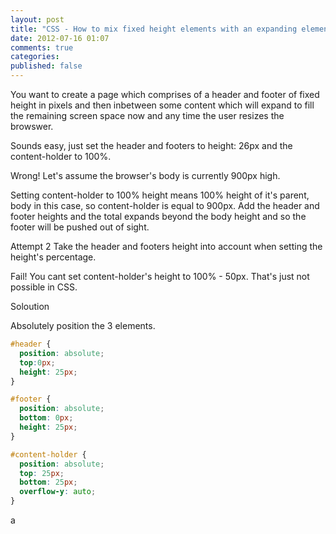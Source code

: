 ```yaml
---
layout: post
title: "CSS - How to mix fixed height elements with an expanding element"
date: 2012-07-16 01:07
comments: true
categories: 
published: false
---
```


You want to create a page which comprises of a header and footer of fixed height in pixels and then inbetween some content which will expand to fill the remaining screen space now and any time the user resizes the browswer.

Sounds easy, just set the header and footers to height: 26px and the content-holder to 100%.

Wrong! Let's assume the browser's body is currently 900px high.

Setting content-holder to 100% height means 100% height of it's parent, body in this case, so content-holder is equal to 900px. Add the header and footer heights and the total expands beyond the body height and so the footer will be pushed out of sight. 

Attempt 2 Take the header and footers height into account when setting the height's percentage.

Fail! You cant set content-holder's height to 100% - 50px. That's just not possible in CSS.

Soloution 

Absolutely position the 3 elements. 

```css
#header {
  position: absolute;
  top:0px;
  height: 25px;
}

#footer {
  position: absolute;
  bottom: 0px;
  height: 25px;
}

#content-holder {
  position: absolute;
  top: 25px;
  bottom: 25px;
  overflow-y: auto;
}
```
a

